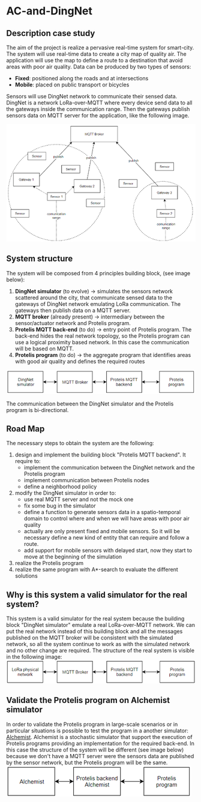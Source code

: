 # AC-and-DingNet


## Description case study
The aim of the project is realize a pervasive real-time system for smart-city.
The system will use real-time data to create a city map of quality air.
The application will use the map to define a route to a destination that avoid areas with poor air quality.
Data can be produced by two types of sensors:

- **Fixed**: positioned along the roads and at intersections
- **Mobile**: placed on public transport or bicycles

Sensors will use DingNet network to communicate their sensed data. DingNet is a network LoRa-over-MQTT where every device send data to all the gateways inside the communication range. Then the gateways publish sensors data on MQTT server for the application, like the following image.

![](LoRa.png)

## System structure

The system will be composed from 4 principles building block, (see image below):

1. **DingNet simulator** (to evolve) -> simulates the sensors network scattered around the city, that communicate sensed data to the gateways of DingNet network emulating LoRa communication. The gateways then publish data on a MQTT server.
0. **MQTT broker** (already present) -> intermediary between the sensor/actuator network and Protelis program.
0. **Protelis MQTT back-end** (to do) -> entry point of Protelis program. The back-end hides the real network topology, so the Protelis program can use a logical proximity based network. In this case the communication will be based on MQTT.
0. **Protelis program** (to do) -> the aggregate program that identifies areas with good air quality and defines the required routes

![](DingNet_en.png)

The communication between the DingNet simulator and the Protelis program is bi-directional.



## Road Map

The necessary steps to obtain the system are the following:

1. design and implement the building block "Protelis MQTT backend". It require to:
    - implement the communication between the DingNet network and the Protelis program
    - implement communication between Protelis nodes
    - define a neighborhood policy
1. modify the DingNet simulator in order to:
    - use real MQTT server and not the mock one
    - fix some bug in the simulator
    - define a function to generate sensors data in a spatio-temporal domain to control where and when we will have areas with poor air quality
    - actually are only present fixed and mobile sensors. So it will be necessary define a new kind of entity that can require and follow a route.
    - add support for mobile sensors with delayed start, now they start to move at the beginning of the simulation
1. realize the Protelis program
1. realize the same program with A*-search to evaluate the different solutions

## Why is this system a valid simulator for the real system?

This system is a valid simulator for the real system because the building block "DingNet simulator" emulate a real LoRa-over-MQTT network. We can put the real network instead of this building block and all the messages published on the MQTT broker will be consistent with the simulated network, so all the system continue to work as with the simulated network and no other change are required.
The structure of the real system is visible in the following image:
![](real_DingNet_en.png)

## Validate the Protelis program on Alchemist simulator

In order to validate the Protelis program in large-scale scenarios or in particular situations is possible to test the program in a another simulator: [Alchemist](https://alchemistsimulator.github.io). Alchemist is a stochastic simulator that support the execution of Protelis programs providing an implementation for the required back-end.
In this case the structure of the system will be different (see image below) because we don't have a MQTT server were the sensors data are published by the sensor network, but the Protelis program will be the same.
![](system_with_alchemist.png)

